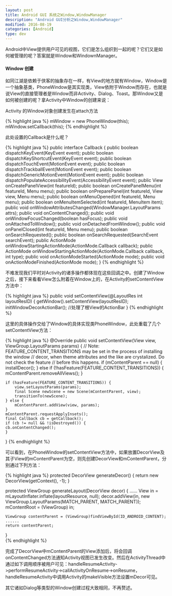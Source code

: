 ```yaml
---
layout: post
title: Android GUI 系统之Window,WindowManager
description: "Android GUI分析之Window,WindowManager"
modified: 2016-08-19
categories: [Android]
type: dev
---
```


Android中View提供用户可见的视图，它们是怎么组织到一起的呢？它们又是如何被管理的呢？答案就是Window和WindownManager。  

#### Window 创建

如同江湖是依赖于侠客的抽象存在一样，有View的地方就有Window，Window是一个抽象基类，PhoneWindow是其实现类，View依附于Window而存在，也就是说View的直接管理者是Window而非Activity、Dialog、Toast。那Window又是如何被创建的呢？拿Activity中Window的创建来说：



<!-- more -->    



Activity 的Window对象创建发生在attach方法

{% highlight java %}
mWindow = new PhoneWindow(this);
mWindow.setCallback(this);
{% endhighlight %}

此处设置的Callback是什么呢？

{% highlight java %}
public interface Callback {
        public boolean dispatchKeyEvent(KeyEvent event);
        public boolean dispatchKeyShortcutEvent(KeyEvent event);
        public boolean dispatchTouchEvent(MotionEvent event);
        public boolean dispatchTrackballEvent(MotionEvent event);
        public boolean dispatchGenericMotionEvent(MotionEvent event);
        public boolean dispatchPopulateAccessibilityEvent(AccessibilityEvent event);
        public View onCreatePanelView(int featureId);
        public boolean onCreatePanelMenu(int featureId, Menu menu);
        public boolean onPreparePanel(int featureId, View view, Menu menu);
        public boolean onMenuOpened(int featureId, Menu menu);
        public boolean onMenuItemSelected(int featureId, MenuItem item);
        public void onWindowAttributesChanged(WindowManager.LayoutParams attrs);
        public void onContentChanged();
        public void onWindowFocusChanged(boolean hasFocus);
        public void onAttachedToWindow();
        public void onDetachedFromWindow();
        public void onPanelClosed(int featureId, Menu menu);
        public boolean onSearchRequested();
        public boolean onSearchRequested(SearchEvent searchEvent);
        public ActionMode onWindowStartingActionMode(ActionMode.Callback callback);
        public ActionMode onWindowStartingActionMode(ActionMode.Callback callback, int type);
        public void onActionModeStarted(ActionMode mode);
        public void onActionModeFinished(ActionMode mode);
    }
{% endhighlight %}

不难发现我们平时对Activity的诸多操作都体现在这些回调之中。创建了Window之后，接下来看看View怎么附着在Window上的，在Activity的setContentView方法中：

{% highlight java %}
public void setContentView(@LayoutRes int layoutResID) {
    getWindow().setContentView(layoutResID);
    initWindowDecorActionBar(); //处理了根View的ActionBar
}
{% endhighlight %}

这里的具体操作交给了Window的具体实现类PhoneWindow，此处重载了几个setContentView方法：

{% highlight java %}
@Override
public void setContentView(View view, ViewGroup.LayoutParams params) {
    // Note: FEATURE_CONTENT_TRANSITIONS may be set in the process of installing the window
    // decor, when theme attributes and the like are crystalized. Do not check the feature
    // before this happens.
    if (mContentParent == null) {
        installDecor();
    } else if (!hasFeature(FEATURE_CONTENT_TRANSITIONS)) {
        mContentParent.removeAllViews();
    }

    if (hasFeature(FEATURE_CONTENT_TRANSITIONS)) {
        view.setLayoutParams(params);
        final Scene newScene = new Scene(mContentParent, view);
        transitionTo(newScene);
    } else {
        mContentParent.addView(view, params);
    }
    mContentParent.requestApplyInsets();
    final Callback cb = getCallback();
    if (cb != null && !isDestroyed()) {
    cb.onContentChanged();
    }
}
{% endhighlight %}

可以看到，在PhoneWindow的setContentView方法中，如果放置DecorView及其子View的mContentParent为空，则先创建DecorView和mContentParent，分别通过下列方法：

{% highlight java %}
protected DecorView generateDecor() {
    return new DecorView(getContext(), -1);
}

protected ViewGroup generateLayout(DecorView decor) {
    ......
    View in = mLayoutInflater.inflate(layoutResource, null);
    decor.addView(in, new ViewGroup.LayoutParams(MATCH_PARENT, MATCH_PARENT));
    mContentRoot = (ViewGroup) in;

    ViewGroup contentParent = (ViewGroup)findViewById(ID_ANDROID_CONTENT);
    ......
    return contentParent;
}      
{% endhighlight %}

完成了DecorView中mContentParent的View添加后，将会回调onContentChanged方法通知Activity视图已发生改变。然后在ActivityThread中通过如下调用顺序被用户可见：handleResumeActivity->performResumeActivity->callActivityOnResume->onResume，handleResumeActivity中调用Activity的makeVisible方法设置mDecor可见。

其它诸如Dialog等类型的Window创建过程大致相同，不再赘述。



  

​









